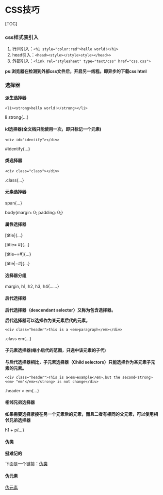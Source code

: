 # CSS技巧

[TOC]

### css样式表引入

1. 行间引入：```<h1 style="color:red">hello world!</h1>```
2. head引入：```<head><style></style>style></head>>```
3. 外部引入：```<link rel="stylesheet" type="text/css" href="css.css">```

**ps:浏览器在检测到外部css文件后，开启另一线程。即异步的下载css html**

### 选择器

#### 派生选择器

```<li><strong>hello world!</strong></li>```

li strong{...}

#### id选择器(全文档只能使用一次，即只标记一个元素)

```<div id="identify"></div>```

#identify{...}

#### 类选择器

```<div class="class"></div>```

.class{...}

#### 元素选择器

span{...}

body{margin: 0; padding: 0;}

#### 属性选择器

[title]{...}

[title= #]{...}

[title~=#]{...}

[title|=#]{...}

#### 选择器分组

margin, h1, h2, h3, h4{......}

#### 后代选择器

**后代选择器（descendant selector）又称为包含选择器。**

**后代选择器可以选择作为某元素后代的元素。**

```<div class="header">this is a <em>paragraph</em></div>```

.class em{...}

#### 子元素选择器(缩小后代的范围，只选中该元素的子代)

**与后代选择器相比，子元素选择器（Child selectors）只能选择作为某元素子元素的元素。**

```<div class="header">This is a<em>example</em>,but the second<strong><em> "em"</em></strong> is not change</div>```

.header > em{...}

#### 相邻兄弟选择器

**如果需要选择紧接在另一个元素后的元素，而且二者有相同的父元素，可以使用相邻兄弟选择器**

h1 + p{...}

#### 伪类

**挺难记的**

下面是一个链接：[伪类](<https://www.w3school.com.cn/css/css_pseudo_classes.asp>)

#### 伪元素

[伪元素](<https://www.w3school.com.cn/css/css_pseudo_elements.asp>)





